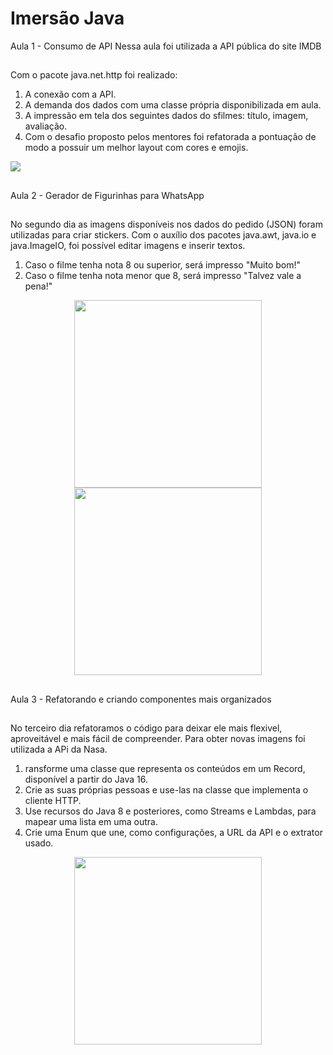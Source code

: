 <h1>Imersão Java</h1>

Aula 1 - Consumo de API
Nessa aula foi utilizada a API pública do site IMDB
##
Com o pacote java.net.http foi realizado:
<ol>
<li>A conexão com a API.</li>
<li>A demanda dos dados com uma classe própria disponibilizada em aula.</li>
<li>A impressão em tela dos seguintes dados do sfilmes: título, imagem, avaliação.</li>
<li>Com o desafio proposto pelos mentores foi refatorada a pontuação de modo a possuir um melhor layout com cores e emojis.</li>
</ol>


<div>
<img src="https://user-images.githubusercontent.com/106753195/228088988-58e67d6c-6d79-4333-ab60-4d7c99a12075.jpg">
</div>

##
Aula 2 - Gerador de Figurinhas para WhatsApp 
##
No segundo dia as imagens disponíveis nos dados do pedido (JSON) foram utilizadas para criar stickers. Com o auxílio dos pacotes java.awt, java.io e java.ImageIO, foi possível editar imagens e inserir textos.
<ol>
<li>Caso o filme tenha nota 8 ou superior, será impresso "Muito bom!"</li>
<li>Caso o filme tenha nota menor que 8, será impresso "Talvez vale a pena!"</li>
</ol>
<div align="center">
<img width="300px" heigth="300px" src="https://user-images.githubusercontent.com/106753195/228392755-a3ad75ce-459d-45df-a8be-ece2fb250d7c.png">
<img width="300px" heigth="300px" src="https://user-images.githubusercontent.com/106753195/228392949-8ac8ceef-0cbf-4d8b-9d17-eef727efd65f.png">
</div>

## 
Aula 3 - Refatorando e criando componentes mais organizados
##
No terceiro dia refatoramos o código para deixar ele mais flexivel, aproveitável e mais fácil de compreender. Para obter novas imagens foi utilizada a APi da Nasa. 
<ol>
<li>ransforme uma classe que representa os conteúdos em um Record, disponível a partir do Java 16.</li>
<li>Crie as suas próprias pessoas e use-las na classe que implementa o cliente HTTP.</li>
<li>Use recursos do Java 8 e posteriores, como Streams e Lambdas, para mapear uma lista em uma outra.</li>
<li>Crie uma Enum que une, como configurações, a URL da API e o extrator usado.</li>
</ol>
<div align="center">
<img   width="300px" heigth="300px" src="https://user-images.githubusercontent.com/106753195/228725354-64172240-34a9-455e-ab87-0e1e85cc6222.png">
</div>

##